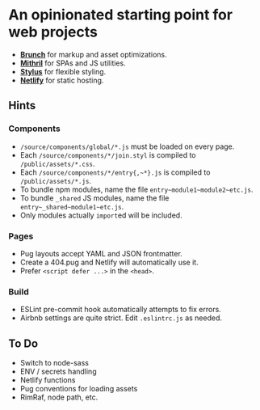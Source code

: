 # An opinionated starting point for web projects

- [**Brunch**](https://brunch.io/docs/config) for markup and asset optimizations.
- [**Mithril**](https://mithril.js.org/api.html) for SPAs and JS utilities.
- [**Stylus**](http://stylus-lang.com/) for flexible styling.
- [**Netlify**](https://www.netlify.com/docs/netlify-toml-reference/) for static hosting.

## Hints

### Components

- `/source/components/global/*.js` must be loaded on every page.
- Each `/source/components/*/join.styl` is compiled to `/public/assets/*.css`.
- Each `/source/components/*/entry{,~*}.js` is compiled to `/public/assets/*.js`.
- To bundle npm modules, name the file `entry~module1~module2~etc.js`.
- To bundle `_shared` JS modules, name the file `entry~_shared~module1~etc.js`.
- Only modules actually `import`ed will be included.

### Pages

- Pug layouts accept YAML and JSON frontmatter.
- Create a 404.pug and Netlify will automatically use it.
- Prefer `<script defer ...>` in the `<head>`.

### Build

- ESLint pre-commit hook automatically attempts to fix errors.
- Airbnb settings are quite strict. Edit `.eslintrc.js` as needed.

## To Do

- Switch to node-sass
- ENV / secrets handling
- Netlify functions
- Pug conventions for loading assets
- RimRaf, node path, etc.
